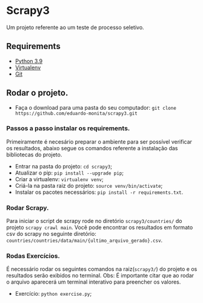 # Scrapy3
Um projeto referente ao um teste de processo seletivo.

## Requirements

- [Python 3.9](https://www.python.org)
- [Virtualenv](https://github.com/pypa/virtualenv/)
- [Git](https://git-scm.com/)

## Rodar o projeto.
- Faça o download para uma pasta do seu computador: `git clone https://github.com/eduardo-monita/scrapy3.git`

### Passos a passo instalar os requirements.
Primeiramente é necesário preparar o ambiente para ser possível verificar os resultados, abaixo segue os comandos referente a instalação das bibliotecas do projeto.
- Entrar na pasta do projeto: `cd scrapy3`;
- Atualizar o pip: `pip install --upgrade pip`;
- Criar a virtualenv: `virtualenv venv`;
- Criá-la na pasta raiz do projeto: `source venv/bin/activate`;
- Instalar os pacotes necessários: `pip install -r requirements.txt`.

### Rodar Scrapy.
Para iniciar o script de scrapy rode no diretório `scrapy3/countries/` do projeto `scrapy crawl main`.
Você pode encontrar os resultados em formato csv do scrapy no seguinte diretório: `countries/countries/data/main/{ultimo_arquivo_gerado}.csv`.

### Rodas Exercícios.
É necessário rodar os seguintes comandos na raiz(`scrapy3/`) do projeto e os resultados serão exibidos no terminal.
Obs: É importante citar que ao rodar o arquivo aparecerá um terminal interativo para preencher os valores.
- Exercício: `python exercise.py`;

